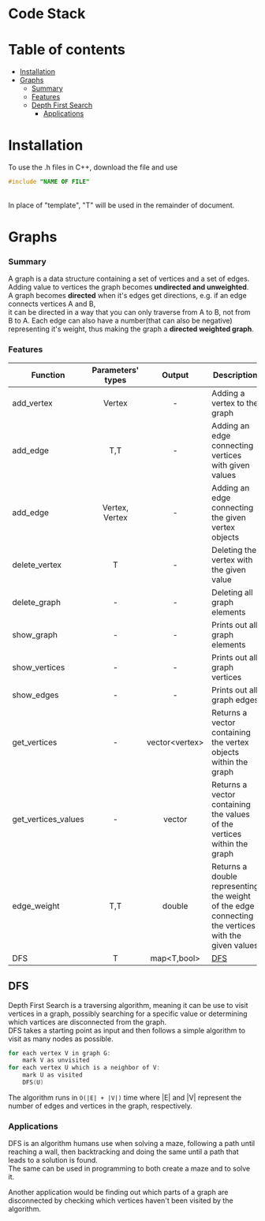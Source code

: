 # Code Stack 

# Table of contents
- [Installation](#installation)
- [Graphs](#graphs)
    - [Summary](#summary)
    - [Features](#features)
    - [Depth First Search](#dfs)
        - [Applications](#applications)
    

# Installation
To use the .h files in C++, download the file and use
  ```C++
  #include "NAME OF FILE"
  ```
<br>In place of "template", "T" will be used in the remainder of document.

# Graphs

### Summary
A graph is a data structure containing a set of vertices and a set of edges.<br>
Adding value to vertices the graph becomes **undirected and unweighted**.<br>
A graph becomes **directed** when it's edges get directions, e.g. if an edge connects vertices A and B,<br>
it can be directed in a way that you can only traverse from A to B, not from B to A.
Each edge can also have a number(that can also be negative) representing it's weight, thus making the graph a **directed weighted graph**.

### Features
| Function            | Parameters' types    | Output            | Description                                                                                        |
|---------------------|:--------------------:|:-----------------:|----------------------------------------------------------------------------------------------------|
| add_vertex          | Vertex<T>            | -                 | Adding a vertex to the graph                                                                       |
| add_edge            | T,T                  | -                 | Adding an edge connecting vertices with given values                                               |
| add_edge            | Vertex<T>, Vertex<T> | -                 | Adding an edge connecting the given vertex objects                                                 |
| delete_vertex       | T                    | -                 | Deleting the vertex with the given value                                                           |
| delete_graph        | -                    | -                 | Deleting all graph elements                                                                        |
| show_graph          | -                    | -                 | Prints out all graph elements                                                                      |
| show_vertices       | -                    | -                 | Prints out all graph vertices                                                                      |
| show_edges          | -                    | -                 | Prints out all graph edges                                                                         |
| get_vertices        | -                    | vector<vertex<T>> | Returns a vector containing the vertex objects within the graph                                    |
| get_vertices_values | -                    | vector<T>         | Returns a vector containing the values of the vertices within the graph                            |
| edge_weight         | T,T                  | double            | Returns a double representing the weight of the edge connecting the vertices with the given values |
| DFS                 | T                    | map<T,bool>       | [DFS](#dfs)                                                                                        |
  
## DFS

Depth First Search is a traversing algorithm, meaning it can be use to visit vertices in a graph, possibly searching for a specific value or determining which vartices are disconnected from the graph.<br>
DFS takes a starting point as input and then follows a simple algorithm to visit as many nodes as possible.<br>
```C++
for each vertex V in graph G:
    mark V as unvisited
for each vertex U which is a neighbor of V:
    mark U as visited
    DFS(U)
```
The algorithm runs in `O(|E| + |V|)` time where |E| and |V| represent the number of edges and vertices in the graph, respectively.<br>

### Applications

DFS is an algorithm humans use when solving a maze, following a path until reaching a wall, then backtracking and doing the same until a path that leads to a solution is found.<br>
The same can be used in programming to both create a maze and to solve it.<br>

Another application would be finding out which parts of a graph are disconnected by checking which vertices haven't been visited by the algorithm.<br>

